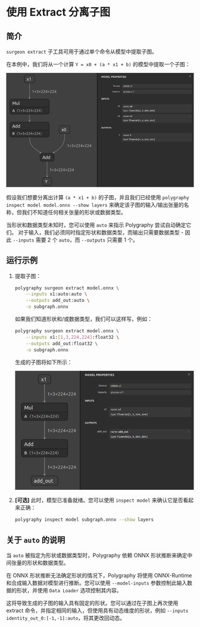 # 使用 Extract 分离子图

## 简介

`surgeon extract` 子工具可用于通过单个命令从模型中提取子图。

在本例中，我们将从一个计算 `Y = x0 + (a * x1 + b)` 的模型中提取一个子图：

![./model.png](./model.png)

假设我们想要分离出计算 `(a * x1 + b)` 的子图，并且我们已经使用 `polygraphy inspect model model.onnx --show layers` 来确定该子图的输入/输出张量的名称，但我们不知道任何相关张量的形状或数据类型。

当形状和数据类型未知时，您可以使用 `auto` 来指示 Polygraphy 尝试自动确定它们。
对于输入，我们必须同时指定形状和数据类型，而输出只需要数据类型 - 因此 `--inputs` 需要 2 个 `auto`，而 `--outputs` 只需要 1 个。

## 运行示例

1.  提取子图：

    ```bash
    polygraphy surgeon extract model.onnx \
        --inputs x1:auto:auto \
        --outputs add_out:auto \
        -o subgraph.onnx
    ```

    如果我们知道形状和/或数据类型，我们可以这样写，例如：

    ```bash
    polygraphy surgeon extract model.onnx \
        --inputs x1:[1,3,224,224]:float32 \
        --outputs add_out:float32 \
        -o subgraph.onnx
    ```

    生成的子图将如下所示：

    ![./subgraph.png](./subgraph.png)

2.  **[可选]** 此时，模型已准备就绪。您可以使用 `inspect model` 来确认它是否看起来正确：

    ```bash
    polygraphy inspect model subgraph.onnx --show layers
    ```

## 关于 `auto` 的说明

当 `auto` 被指定为形状或数据类型时，Polygraphy 依赖 ONNX 形状推断来确定中间张量的形状和数据类型。

在 ONNX 形状推断无法确定形状的情况下，Polygraphy 将使用 ONNX-Runtime 和合成输入数据对模型进行推断。您可以使用 `--model-inputs` 参数控制此输入数据的形状，并使用 `Data Loader` 选项控制其内容。

这将导致生成的子图的输入具有固定的形状。您可以通过在子图上再次使用 extract 命令，并指定相同的输入，但使用具有动态维度的形状，例如 `--inputs identity_out_0:[-1,-1]:auto`，将其更改回动态。
